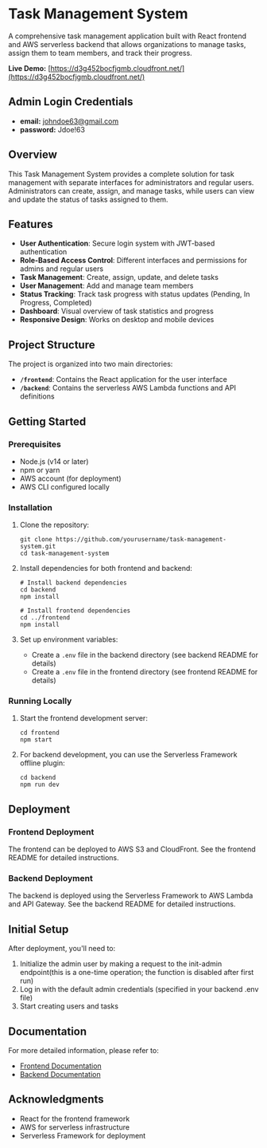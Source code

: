 # Task Management System

A comprehensive task management application built with React frontend and AWS serverless backend that allows organizations to manage tasks, assign them to team members, and track their progress.

**Live Demo:** [https://d3g452bocfjgmb.cloudfront.net/](https://d3g452bocfjgmb.cloudfront.net/)

## Admin Login Credentials 
- **email:** johndoe63@gmail.com
- **password:** Jdoe!63

## Overview

This Task Management System provides a complete solution for task management with separate interfaces for administrators and regular users. Administrators can create, assign, and manage tasks, while users can view and update the status of tasks assigned to them.

## Features

- **User Authentication**: Secure login system with JWT-based authentication
- **Role-Based Access Control**: Different interfaces and permissions for admins and regular users
- **Task Management**: Create, assign, update, and delete tasks
- **User Management**: Add and manage team members
- **Status Tracking**: Track task progress with status updates (Pending, In Progress, Completed)
- **Dashboard**: Visual overview of task statistics and progress
- **Responsive Design**: Works on desktop and mobile devices

## Project Structure

The project is organized into two main directories:

- **`/frontend`**: Contains the React application for the user interface
- **`/backend`**: Contains the serverless AWS Lambda functions and API definitions

## Getting Started

### Prerequisites

- Node.js (v14 or later)
- npm or yarn
- AWS account (for deployment)
- AWS CLI configured locally

### Installation

1. Clone the repository:
   ```
   git clone https://github.com/yourusername/task-management-system.git
   cd task-management-system
   ```

2. Install dependencies for both frontend and backend:
   ```
   # Install backend dependencies
   cd backend
   npm install

   # Install frontend dependencies
   cd ../frontend
   npm install
   ```

3. Set up environment variables:
   - Create a `.env` file in the backend directory (see backend README for details)
   - Create a `.env` file in the frontend directory (see frontend README for details)

### Running Locally

1. Start the frontend development server:
   ```
   cd frontend
   npm start
   ```

2. For backend development, you can use the Serverless Framework offline plugin:
   ```
   cd backend
   npm run dev
   ```

## Deployment

### Frontend Deployment

The frontend can be deployed to AWS S3 and CloudFront. See the frontend README for detailed instructions.

### Backend Deployment

The backend is deployed using the Serverless Framework to AWS Lambda and API Gateway. See the backend README for detailed instructions.

## Initial Setup

After deployment, you'll need to:

1. Initialize the admin user by making a request to the init-admin endpoint(this is a one-time operation; the function is disabled after first run)
2. Log in with the default admin credentials (specified in your backend .env file)
3. Start creating users and tasks

## Documentation

For more detailed information, please refer to:

- [Frontend Documentation](./frontend/README.md)
- [Backend Documentation](./backend/README.md)



## Acknowledgments

- React for the frontend framework
- AWS for serverless infrastructure
- Serverless Framework for deployment